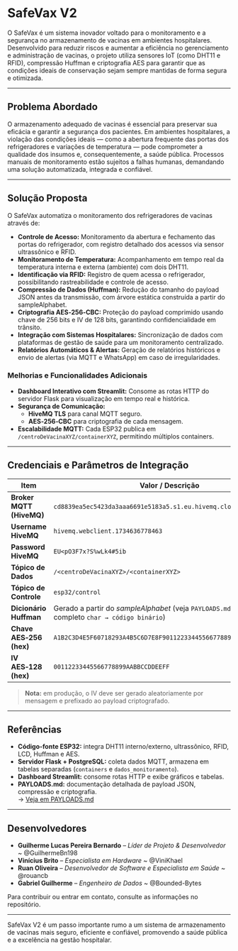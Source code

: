 # SafeVax V2

O SafeVax é um sistema inovador voltado para o monitoramento e a segurança no armazenamento de vacinas em ambientes hospitalares. Desenvolvido para reduzir riscos e aumentar a eficiência no gerenciamento e administração de vacinas, o projeto utiliza sensores IoT (como DHT11 e RFID), compressão Huffman e criptografia AES para garantir que as condições ideais de conservação sejam sempre mantidas de forma segura e otimizada.

---

## Problema Abordado

O armazenamento adequado de vacinas é essencial para preservar sua eficácia e garantir a segurança dos pacientes. Em ambientes hospitalares, a violação das condições ideais — como a abertura frequente das portas dos refrigeradores e variações de temperatura — pode comprometer a qualidade dos insumos e, consequentemente, a saúde pública. Processos manuais de monitoramento estão sujeitos a falhas humanas, demandando uma solução automatizada, integrada e confiável.

---

## Solução Proposta

O SafeVax automatiza o monitoramento dos refrigeradores de vacinas através de:

- **Controle de Acesso:** Monitoramento da abertura e fechamento das portas do refrigerador, com registro detalhado dos acessos via sensor ultrassônico e RFID.  
- **Monitoramento de Temperatura:** Acompanhamento em tempo real da temperatura interna e externa (ambiente) com dois DHT11.  
- **Identificação via RFID:** Registro de quem acessa o refrigerador, possibilitando rastreabilidade e controle de acesso.  
- **Compressão de Dados (Huffman):** Redução do tamanho do payload JSON antes da transmissão, com árvore estática construída a partir do sampleAlphabet.  
- **Criptografia AES‑256‑CBC:** Proteção do payload comprimido usando chave de 256 bits e IV de 128 bits, garantindo confidencialidade em trânsito.  
- **Integração com Sistemas Hospitalares:** Sincronização de dados com plataformas de gestão de saúde para um monitoramento centralizado.  
- **Relatórios Automáticos & Alertas:** Geração de relatórios históricos e envio de alertas (via MQTT e WhatsApp) em caso de irregularidades.

### Melhorias e Funcionalidades Adicionais

- **Dashboard Interativo com Streamlit:** Consome as rotas HTTP do servidor Flask para visualização em tempo real e histórica.  
- **Segurança de Comunicação:**  
  - **HiveMQ TLS** para canal MQTT seguro.  
  - **AES‑256‑CBC** para criptografia de cada mensagem.  
- **Escalabilidade MQTT:** Cada ESP32 publica em `/centroDeVacinaXYZ/containerXYZ`, permitindo múltiplos containers.

---

## Credenciais e Parâmetros de Integração

| Item                          | Valor / Descrição                                                                                     |
|-------------------------------|-------------------------------------------------------------------------------------------------------|
| **Broker MQTT (HiveMQ)**      | `cd8839ea5ec5423da3aaa6691e5183a5.s1.eu.hivemq.cloud:8883` (TLS)                                       |
| **Username HiveMQ**           | `hivemq.webclient.1734636778463`                                                                      |
| **Password HiveMQ**           | `EU<pO3F7x?S%wLk4#5ib`                                                                                |
| **Tópico de Dados**           | `/<centroDeVacinaXYZ>/<containerXYZ>`                                                                |
| **Tópico de Controle**        | `esp32/control`                                                                                       |
| **Dicionário Huffman**        | Gerado a partir do _sampleAlphabet_ (veja `PAYLOADS.md` para mapa completo `char → código binário`) |
| **Chave AES‑256 (hex)**       | `A1B2C3D4E5F60718293A4B5C6D7E8F90112233445566778899AABBCCDDEEFF00`                                   |
| **IV AES‑128 (hex)**          | `00112233445566778899AABBCCDDEEFF`                                                                    |

> **Nota:** em produção, o IV deve ser gerado aleatoriamente por mensagem e prefixado ao payload criptografado.

---

## Referências

- **Código-fonte ESP32:** integra DHT11 interno/externo, ultrassônico, RFID, LCD, Huffman e AES.  
- **Servidor Flask + PostgreSQL:** coleta dados MQTT, armazena em tabelas separadas (`containers` e `dados_monitoramento`).  
- **Dashboard Streamlit:** consome rotas HTTP e exibe gráficos e tabelas.  
- **PAYLOADS.md:** documentação detalhada de payload JSON, compressão e criptografia.  
  → [Veja em PAYLOADS.md](./PAYLOADS.md)

---

## Desenvolvedores

- **Guilherme Lucas Pereira Bernardo** – _Líder de Projeto & Desenvolvedor_ ~ @GuilhermeBn198
- **Vinícius Brito** – _Especialista em Hardware_ ~ @ViniKhael  
- **Ruan Oliveira** – _Desenvolvedor de Software e Especialista em Saúde_ ~ @rouancb  
- **Gabriel Guilherme** – _Engenheiro de Dados_ ~ @Bounded-Bytes  

Para contribuir ou entrar em contato, consulte as informações no repositório.

---

SafeVax V2 é um passo importante rumo a um sistema de armazenamento de vacinas mais seguro, eficiente e confiável, promovendo a saúde pública e a excelência na gestão hospitalar.
